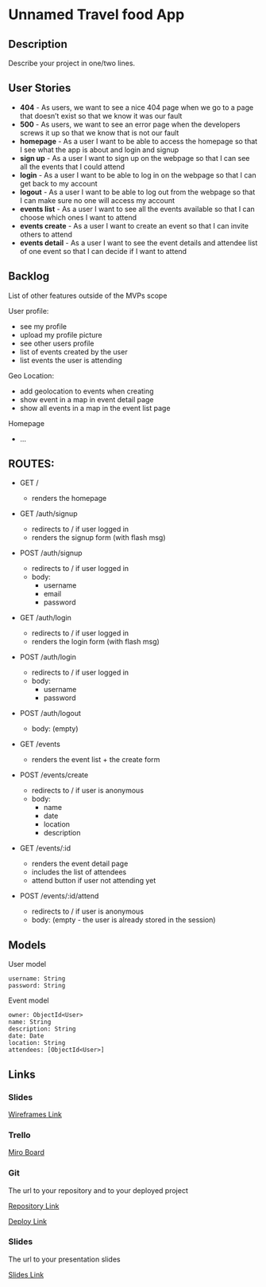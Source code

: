 # Unnamed Travel food App

## Description

Describe your project in one/two lines.
 
## User Stories

- **404** - As users, we want to see a nice 404 page when we go to a page that doesn’t exist so that we know it was our fault 
- **500** - As users, we want to see an error page when the developers screws it up so that we know that is not our fault
- **homepage** - As a user I want to be able to access the homepage so that I see what the app is about and login and signup
- **sign up** - As a user I want to sign up on the webpage so that I can see all the events that I could attend
- **login** - As a user I want to be able to log in on the webpage so that I can get back to my account
- **logout** - As a user I want to be able to log out from the webpage so that I can make sure no one will access my account
- **events list** - As a user I want to see all the events available so that I can choose which ones I want to attend
- **events create** - As a user I want to create an event so that I can invite others to attend
- **events detail** - As a user I want to see the event details and attendee list of one event so that I can decide if I want to attend 

## Backlog

List of other features outside of the MVPs scope

User profile:
- see my profile
- upload my profile picture
- see other users profile
- list of events created by the user
- list events the user is attending

Geo Location:
- add geolocation to events when creating
- show event in a map in event detail page
- show all events in a map in the event list page

Homepage
- ...


## ROUTES:

- GET / 
  - renders the homepage
- GET /auth/signup
  - redirects to / if user logged in
  - renders the signup form (with flash msg)
- POST /auth/signup
  - redirects to / if user logged in
  - body:
    - username
    - email
    - password
- GET /auth/login
  - redirects to / if user logged in
  - renders the login form (with flash msg)
- POST /auth/login
  - redirects to / if user logged in
  - body:
    - username
    - password
- POST /auth/logout
  - body: (empty)

- GET /events
  - renders the event list + the create form
- POST /events/create 
  - redirects to / if user is anonymous
  - body: 
    - name
    - date
    - location
    - description
- GET /events/:id
  - renders the event detail page
  - includes the list of attendees
  - attend button if user not attending yet
- POST /events/:id/attend 
  - redirects to / if user is anonymous
  - body: (empty - the user is already stored in the session)


## Models

User model
 
```
username: String
password: String
```

Event model

```
owner: ObjectId<User>
name: String
description: String
date: Date
location: String
attendees: [ObjectId<User>]
``` 

## Links


### Slides

[Wireframes Link](https://excalidraw.com/#room=72776afd85ccea581527,Ls_NTTRTs034isEdKU9VzA)


### Trello

[Miro Board](https://miro.com/app/board/o9J_lxn1n94=/)

### Git

The url to your repository and to your deployed project

[Repository Link](http://github.com)

[Deploy Link](http://heroku.com)

### Slides

The url to your presentation slides

[Slides Link]()

